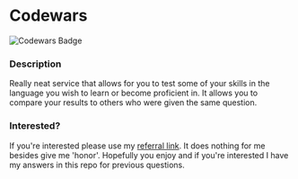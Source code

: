 
# Codewars

![Codewars Badge](https://www.codewars.com/users/sam.d.franz/badges/large)

### Description

Really neat service that allows for you to test some of your skills in the language you wish to learn or become proficient in. It allows you to compare your results to others who were given the same question. 

### Interested?

If you're interested please use my [referral link](www.codewars.com/r/gfaO7w). It does nothing for me besides give me 'honor'. Hopefully you enjoy and if you're interested I have my answers in this repo for previous questions.
